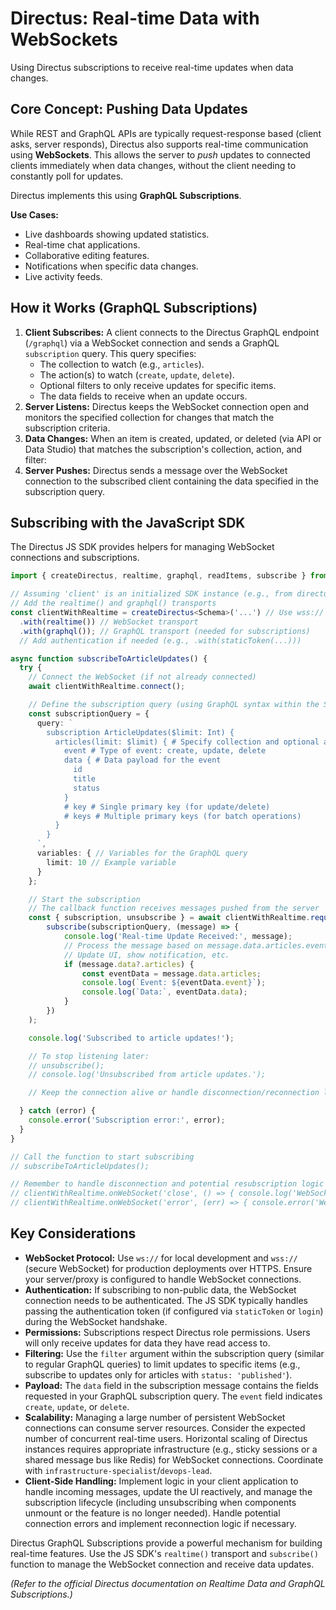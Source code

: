# Directus: Real-time Data with WebSockets

Using Directus subscriptions to receive real-time updates when data changes.

## Core Concept: Pushing Data Updates

While REST and GraphQL APIs are typically request-response based (client asks, server responds), Directus also supports real-time communication using **WebSockets**. This allows the server to *push* updates to connected clients immediately when data changes, without the client needing to constantly poll for updates.

Directus implements this using **GraphQL Subscriptions**.

**Use Cases:**

*   Live dashboards showing updated statistics.
*   Real-time chat applications.
*   Collaborative editing features.
*   Notifications when specific data changes.
*   Live activity feeds.

## How it Works (GraphQL Subscriptions)

1.  **Client Subscribes:** A client connects to the Directus GraphQL endpoint (`/graphql`) via a WebSocket connection and sends a GraphQL `subscription` query. This query specifies:
    *   The collection to watch (e.g., `articles`).
    *   The action(s) to watch (`create`, `update`, `delete`).
    *   Optional filters to only receive updates for specific items.
    *   The data fields to receive when an update occurs.
2.  **Server Listens:** Directus keeps the WebSocket connection open and monitors the specified collection for changes that match the subscription criteria.
3.  **Data Changes:** When an item is created, updated, or deleted (via API or Data Studio) that matches the subscription's collection, action, and filter:
4.  **Server Pushes:** Directus sends a message over the WebSocket connection to the subscribed client containing the data specified in the subscription query.

## Subscribing with the JavaScript SDK

The Directus JS SDK provides helpers for managing WebSocket connections and subscriptions.

```typescript
import { createDirectus, realtime, graphql, readItems, subscribe } from '@directus/sdk';

// Assuming 'client' is an initialized SDK instance (e.g., from directus-sdk-js.md)
// Add the realtime() and graphql() transports
const clientWithRealtime = createDirectus<Schema>('...') // Use wss:// for secure connections
  .with(realtime()) // WebSocket transport
  .with(graphql()); // GraphQL transport (needed for subscriptions)
  // Add authentication if needed (e.g., .with(staticToken(...)))

async function subscribeToArticleUpdates() {
  try {
    // Connect the WebSocket (if not already connected)
    await clientWithRealtime.connect();

    // Define the subscription query (using GraphQL syntax within the SDK)
    const subscriptionQuery = {
      query: `
        subscription ArticleUpdates($limit: Int) {
          articles(limit: $limit) { # Specify collection and optional arguments like limit
            event # Type of event: create, update, delete
            data { # Data payload for the event
              id
              title
              status
            }
            # key # Single primary key (for update/delete)
            # keys # Multiple primary keys (for batch operations)
          }
        }
      `,
      variables: { // Variables for the GraphQL query
        limit: 10 // Example variable
      }
    };

    // Start the subscription
    // The callback function receives messages pushed from the server
    const { subscription, unsubscribe } = await clientWithRealtime.request(
        subscribe(subscriptionQuery, (message) => {
            console.log('Real-time Update Received:', message);
            // Process the message based on message.data.articles.event
            // Update UI, show notification, etc.
            if (message.data?.articles) {
                const eventData = message.data.articles;
                console.log(`Event: ${eventData.event}`);
                console.log(`Data:`, eventData.data);
            }
        })
    );

    console.log('Subscribed to article updates!');

    // To stop listening later:
    // unsubscribe();
    // console.log('Unsubscribed from article updates.');

    // Keep the connection alive or handle disconnection/reconnection logic as needed

  } catch (error) {
    console.error('Subscription error:', error);
  }
}

// Call the function to start subscribing
// subscribeToArticleUpdates();

// Remember to handle disconnection and potential resubscription logic
// clientWithRealtime.onWebSocket('close', () => { console.log('WebSocket closed'); });
// clientWithRealtime.onWebSocket('error', (err) => { console.error('WebSocket error:', err); });

```

## Key Considerations

*   **WebSocket Protocol:** Use `ws://` for local development and `wss://` (secure WebSocket) for production deployments over HTTPS. Ensure your server/proxy is configured to handle WebSocket connections.
*   **Authentication:** If subscribing to non-public data, the WebSocket connection needs to be authenticated. The JS SDK typically handles passing the authentication token (if configured via `staticToken` or `login`) during the WebSocket handshake.
*   **Permissions:** Subscriptions respect Directus role permissions. Users will only receive updates for data they have read access to.
*   **Filtering:** Use the `filter` argument within the subscription query (similar to regular GraphQL queries) to limit updates to specific items (e.g., subscribe to updates only for articles with `status: 'published'`).
*   **Payload:** The `data` field in the subscription message contains the fields requested in your GraphQL subscription query. The `event` field indicates `create`, `update`, or `delete`.
*   **Scalability:** Managing a large number of persistent WebSocket connections can consume server resources. Consider the expected number of concurrent real-time users. Horizontal scaling of Directus instances requires appropriate infrastructure (e.g., sticky sessions or a shared message bus like Redis) for WebSocket connections. Coordinate with `infrastructure-specialist`/`devops-lead`.
*   **Client-Side Handling:** Implement logic in your client application to handle incoming messages, update the UI reactively, and manage the subscription lifecycle (including unsubscribing when components unmount or the feature is no longer needed). Handle potential connection errors and implement reconnection logic if necessary.

Directus GraphQL Subscriptions provide a powerful mechanism for building real-time features. Use the JS SDK's `realtime()` transport and `subscribe()` function to manage the WebSocket connection and receive data updates.

*(Refer to the official Directus documentation on Realtime Data and GraphQL Subscriptions.)*